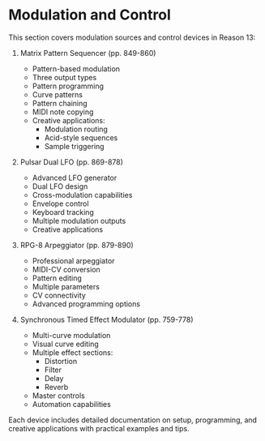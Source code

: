 # Modulation and Control

This section covers modulation sources and control devices in Reason 13:

1. Matrix Pattern Sequencer (pp. 849-860)
   - Pattern-based modulation
   - Three output types
   - Pattern programming
   - Curve patterns
   - Pattern chaining
   - MIDI note copying
   - Creative applications:
     - Modulation routing
     - Acid-style sequences
     - Sample triggering

2. Pulsar Dual LFO (pp. 869-878)
   - Advanced LFO generator
   - Dual LFO design
   - Cross-modulation capabilities
   - Envelope control
   - Keyboard tracking
   - Multiple modulation outputs
   - Creative applications

3. RPG-8 Arpeggiator (pp. 879-890)
   - Professional arpeggiator
   - MIDI-CV conversion
   - Pattern editing
   - Multiple parameters
   - CV connectivity
   - Advanced programming options

4. Synchronous Timed Effect Modulator (pp. 759-778)
   - Multi-curve modulation
   - Visual curve editing
   - Multiple effect sections:
     - Distortion
     - Filter
     - Delay
     - Reverb
   - Master controls
   - Automation capabilities

Each device includes detailed documentation on setup, programming, and creative applications with practical examples and tips. 